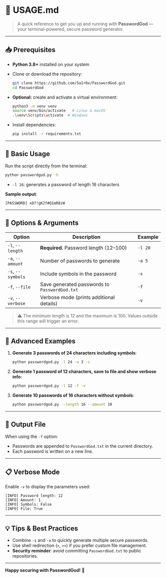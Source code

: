 # 🧩 USAGE.md

> A quick reference to get you up and running with **PasswordGod** — your terminal-powered, secure password generator.

---

## 📥 Prerequisites

* **Python 3.8+** installed on your system
* Clone or download the repository:

  ```bash
  git clone https://github.com/5a1r0x/PasswordGod.git
  cd PasswordGod
  ```
* **Optional:** create and activate a virtual environment:

  ```bash
  python3 -m venv venv
  source venv/bin/activate   # Linux & macOS
  .\venv\Scripts\activate  # Windows
  ```
* Install dependencies:

  ```bash
  pip install -r requirements.txt
  ```

---

## 🚀 Basic Usage

Run the script directly from the terminal:

```bash
python passwordgod.py -h
```

* `-l 16`: generates a password of length 16 characters

**Sample output**:

```
[PASSWORD] xD7!gK2f#Q1mR8zW
```

---

## 📖 Options & Arguments

| Option            | Description                                   | Example |
| ----------------- | --------------------------------------------- | ------- |
| `-l`, `--length`  | **Required.** Password length (12–100)        | `-l 20` |
| `-a`, `--amount`  | Number of passwords to generate               | `-a 5`  |
| `-s`, `--symbols` | Include symbols in the password               | `-s`    |
| `-f`, `--file`    | Save generated passwords to `PasswordGod.txt` | `-f`    |
| `-v`, `--verbose` | Verbose mode (prints additional details)      | `-v`    |

> ⚠️ The minimum length is 12 and the maximum is 100. Values outside this range will trigger an error.

---

## 🎯 Advanced Examples

1. **Generate 3 passwords of 24 characters including symbols**:

   ```bash
   python passwordgod.py -l 24 -a 3 -s
   ```
2. **Generate 1 password of 12 characters, save to file and show verbose info**:

   ```bash
   python passwordgod.py -l 12 -f -v
   ```
3. **Generate 10 passwords of 16 characters without symbols**:

   ```bash
   python passwordgod.py --length 16 --amount 10
   ```

---

## 📂 Output File

When using the `-f` option:

* Passwords are appended to `PasswordGod.txt` in the current directory.
* Each password is written on a new line.

---

## 📋 Verbose Mode

Enable `-v` to display the parameters used:

```
[INFO] Password length: 12
[INFO] Amount: 1
[INFO] Symbols: False
[INFO] File: True
```

---

## 💡 Tips & Best Practices

* Combine `-s` and `-a` to quickly generate multiple secure passwords.
* Use shell redirection (`>`, `>>`) if you prefer custom file management.
* **Security reminder**: avoid committing `PasswordGod.txt` to public repositories.

---

**Happy securing with PasswordGod!** 🔐
